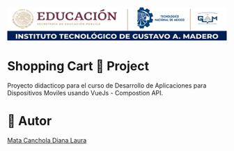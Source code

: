 ![ITGAM](https://raw.githubusercontent.com/Dianalmc23/Vue.js-ShoppingCart1/main/md/TECNM.png)

# Shopping Cart 🛒 Project

Proyecto didacticop para el curso de Desarrollo de Aplicaciones para Dispositivos Moviles usando VueJs - Compostion API.

# 🌺 Autor 
[Mata Canchola Diana Laura](https://github.com/Dianalmc23)

